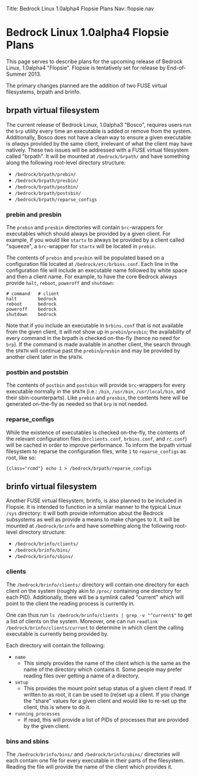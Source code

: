 Title: Bedrock Linux 1.0alpha4 Flopsie Plans
Nav: flopsie.nav

# Bedrock Linux 1.0alpha4 Flopsie Plans

This page serves to describe plans for the upcoming release of Bedrock Linux,
1.0alpha4 "Flopsie". Flopsie is tentatively set for release by End-of-Summer
2013.

The primary changes planned are the addition of two FUSE virtual filesystems,
brpath and brinfo.

## brpath virtual filesystem

The current release of Bedrock Linux, 1.0alpha3 "Bosco", requires users run the
`brp` utility every time an executable is added or remove from the system.
Additionally, Bosco does not have a clean way to ensure a given executable is
*always* provided by the same client, irrelevant of what the client may have
natively.  These two issues will be addressed with a FUSE virtual filesystem
called "brpath".  It will be mounted at `/bedrock/brpath/` and have something
along the following root-level directory structure:

- `/bedrock/brpath/prebin/`
- `/bedrock/brpath/presbin/`
- `/bedrock/brpath/postbin/`
- `/bedrock/brpath/postsbin/`
- `/bedrock/brpath/reparse_configs`

### prebin and presbin

The `prebin` and `presbin` directories will contain `brc`-wrappers for
executables which should always be provided by a given client.  For example, if
you would like `startx` to always be provided by a client called "squeeze", a
`brc`-wrapper for `startx` will be located in `prebin`.

The contents of `prebin` and `presbin` will be populated based on a
configuration file located at `/bedrock/etc/brbins.conf`.  Each line in the
configuration file will include an executable name followed by white space and
then a client name.  For example, to have the core Bedrock always provide
`halt`, `reboot`, `poweroff` and `shutdown`:

	# command	# client
	halt		bedrock
	reboot		bedrock
	poweroff	bedrock
	shutdown	bedrock

Note that if you include an executable in `brbins.conf` that is not available
from the given client, it will not show up in `prebin`/`presbin`; the
availability of every command in the brpath is checked on-the-fly (hence no
need for `brp`).  If the command is made available in another client, the
search through the `$PATH` will continue past the `prebin`/`presbin` and may be
provided by another client later in the `$PATH`.

### postbin and postsbin

The contents of `postbin` and `postsbin` will provide `brc`-wrappers for every
executable normally in the `$PATH` (i.e.: `/bin`, `/usr/bin`, `/usr/local/bin`,
and their sbin-counterparts).  Like `prebin` and `presbin`, the contents here
will be generated on-the-fly as needed so that `brp` is not needed.

### reparse_configs

While the existence of executables is checked on-the-fly, the contents of the
relevant configuration files (`brclients.conf`, `brbins.conf`, and `rc.conf`)
will be cached in order to improve performance.  To inform the brpath virtual
filesystem to reparse the configuration files, write `1` to `reparse_configs`
as root, like so:

	{class="rcmd"} echo 1 > /bedrock/brpath/reparse_configs

## brinfo virtual filesystem

Another FUSE virtual filesystem, brinfo, is also planned to be included in
Flopsie.  It is intended to function in a similar manner to the typical Linux
`/sys` directory: it will both provide information about the Bedrock subsystems
as well as provide a means to make changes to it.  It will be mounted at
`/bedrock/brinfo` and have something along the following root-level directory
structure:

- `/bedrock/brinfo/clients/`
- `/bedrock/brinfo/bins/`
- `/bedrock/brinfo/sbins/`

### clients

The `/bedrock/brinfo/clients/` directory will contain one directory for each
client on the system (roughly akin to `/proc/` containing one directory for
each PID).  Additionally, there will be a symlink called "current" which will
point to the client the reading process is currently in.

One can thus run `ls /bedrock/brinfo/clients | grep -v "^current$"` to get a
list of clients on the system.  Moreover, one can run `readlink
/bedrock/brinfo/clients/current` to determine in which client the calling
executable is currently being provided by.

Each directory will contain the following:

- `name`
	- This simply provides the name of the client which is the same as the name
	  of the directory which contains it.  Some people may prefer reading files
	  over getting a name of a directory.
- `setup`
	- This provides the mount point setup status of a given client if read.  If
	  written to as root, it can be used to (re)set up a client.  If you change the
	  "share" values for a given client and would like to re-set up the client,
	  this is where to do it.
- `running_processes`
	- If read, this will provide a list of PIDs of processes that are provided
	  by the given client.

### bins and sbins

The `/bedrock/brinfo/bins/` and `/bedrock/brinfo/sbins/` directories will each
contain one file for every executable in their parts of the filesystem.
Reading the file will provide the name of the client which provides it.
